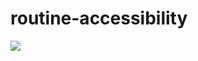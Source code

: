 # routine-accessibility

[![](https://img.shields.io/badge/Version-1.0.0-blue.svg)](https://img.shields.io/badge/Version-1.0.0-blue)
